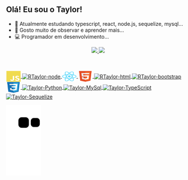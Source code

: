## Olá! Eu sou o Taylor!

- 🧠 Atualmente estudando typescript, react, node.js, sequelize, mysql...
- 👀 Gosto muito de observar e aprender mais...
- 💻 Programador em desenvolvimento... 

<div align="center">
  <a href="https://github.com/olirrvt">
  <img height="180em" src="https://github-readme-stats.vercel.app/api?username=olirrvt&show_icons=true&theme=dark&include_all_commits=true&count_private=true"/>
  <img height="180em" src="https://github-readme-stats.vercel.app/api/top-langs/?username=olirrvt&layout=compact&langs_count=7&theme=dark"/>
</div>
  
  ##
  
  <div style="display: inline_block"><br>
  <img align="center" alt="Taylor-Js" height="30" width="40" src="https://raw.githubusercontent.com/devicons/devicon/master/icons/javascript/javascript-plain.svg">
   <img align="center" alt="RTaylor-node" height="30" width="40" src="https://cdn.jsdelivr.net/gh/devicons/devicon/icons/nodejs/nodejs-original.svg" />
  <img align="center" alt="Taylor-react" height="30" width="40"  src="https://raw.githubusercontent.com/devicons/devicon/master/icons/react/react-original.svg">
  <img align="center" alt="Taylor-HTML" height="30" width="40" src="https://raw.githubusercontent.com/devicons/devicon/master/icons/html5/html5-original.svg">
  <img align="center" alt="RTaylor-html" height="30" width="40" src="https://cdn.jsdelivr.net/gh/devicons/devicon/icons/git/git-original.svg" />
  <img align="center" alt="RTaylor-bootstrap" height="30" width="40" src="https://cdn.jsdelivr.net/gh/devicons/devicon/icons/bootstrap/bootstrap-original.svg" />
  <img align="center" alt="Taylor-Css" height="30" width="40" 
  src="https://raw.githubusercontent.com/devicons/devicon/master/icons/css3/css3-original.svg">
  <img align="center" alt="Taylor-Python" height="30" width="40"
  src="https://cdn.jsdelivr.net/gh/devicons/devicon/icons/python/python-original.svg" />
    <img align="center" alt="Taylor-MySql" height="50" width="60"
  src="https://cdn.jsdelivr.net/gh/devicons/devicon/icons/mysql/mysql-original-wordmark.svg" />
  <img align="center" alt="Taylor-TypeScript" height="30" width="40"
  src="https://cdn.jsdelivr.net/gh/devicons/devicon/icons/typescript/typescript-original.svg" />
  <img align="center" alt="Taylor-Sequelize" height="35" width="45"
  src="https://cdn.jsdelivr.net/gh/devicons/devicon/icons/sequelize/sequelize-original.svg" />
    </div>
  <div>
    
 ![Snake animation](https://github.com/olirrvt/olirrvt/blob/output/github-contribution-grid-snake.svg)
    
 </div>
